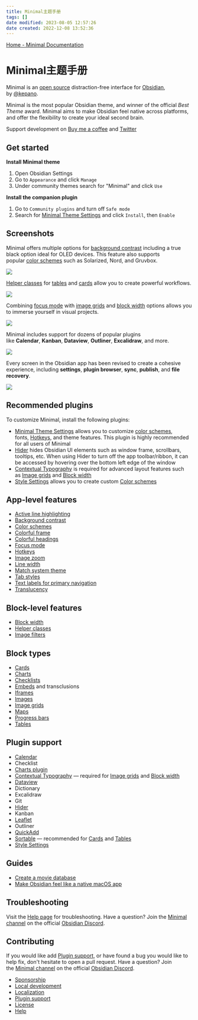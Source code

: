 ```yaml
---
title: Minimal主题手册
tags: []
date modified: 2023-08-05 12:57:26
date created: 2022-12-08 13:52:36
---
```

[Home - Minimal Documentation](https://minimal.guide/Home)

# Minimal主题手册

Minimal is an [open source](https://github.com/kepano/obsidian-minimal) distraction-free interface for [Obsidian](https://obsidian.md/), by [@kepano](https://twitter.com/kepano).

Minimal is the most popular Obsidian theme, and winner of the official _Best Theme_ award. Minimal aims to make Obsidian feel native across platforms, and offer the flexibility to create your ideal second brain.

Support development on [Buy me a coffee](https://www.buymeacoffee.com/kepano) and [Twitter](https://twitter.com/kepano)


## Get started

**Install Minimal theme**

1.  Open Obsidian Settings
2.  Go to `Appearance` and click `Manage`
3.  Under community themes search for "Minimal" and click `Use`

**Install the companion plugin**

1.  Go to `Community plugins` and turn off `Safe mode`
2.  Search for [Minimal Theme Settings](obsidian://show-plugin?id=obsidian-minimal-settings) and click `Install`, then `Enable`

## Screenshots

Minimal offers multiple options for [background contrast](https://minimal.guide/Features/Background+contrast) including a true black option ideal for OLED devices. This feature also supports popular [color schemes](https://minimal.guide/Features/Color+schemes) such as Solarized, Nord, and Gruvbox.

![](https://github.com/kepano/obsidian-minimal/raw/master/assets/minimal-variants.png)

[Helper classes](https://minimal.guide/Features/Helper+classes) for [tables](https://minimal.guide/Block+types/Tables) and [cards](https://minimal.guide/Block+types/Cards) allow you to create powerful workflows.

![](https://github.com/kepano/obsidian-minimal/raw/master/assets/minimal-movies.png)

Combining [focus mode](https://minimal.guide/Features/Focus+mode) with [image grids](https://minimal.guide/Block+types/Image+grids) and [block width](https://minimal.guide/Features/Block+width) options allows you to immerse yourself in visual projects.

![](https://github.com/kepano/obsidian-minimal/raw/master/assets/minimal-img-grid.png)

Minimal includes support for dozens of popular plugins like **Calendar**, **Kanban**, **Dataview**, **Outliner**, **Excalidraw**, and more.

![](https://github.com/kepano/obsidian-minimal/raw/master/assets/minimal-plugins.png)

Every screen in the Obsidian app has been revised to create a cohesive experience, including **settings**, **plugin browser**, **sync**, **publish**, and **file recovery**.

![](https://github.com/kepano/obsidian-minimal/raw/master/assets/minimal-modals.png)

## Recommended plugins

To customize Minimal, install the following plugins:

-   [Minimal Theme Settings](https://minimal.guide/Plugins/Minimal+Theme+Settings) allows you to customize [color schemes](https://minimal.guide/Features/Color+schemes), fonts, [Hotkeys](https://minimal.guide/Features/Hotkeys), and theme features. This plugin is highly recommended for all users of Minimal
-   [Hider](https://minimal.guide/Plugins/Hider) hides Obsidian UI elements such as window frame, scrollbars, tooltips, etc. When using Hider to turn off the app toolbar/ribbon, it can be accessed by hovering over the bottom left edge of the window
-   [Contextual Typography](https://minimal.guide/Plugins/Contextual+Typography) is required for advanced layout features such as [Image grids](https://minimal.guide/Block+types/Image+grids) and [Block width](https://minimal.guide/Features/Block+width)
-   [Style Settings](https://minimal.guide/Plugins/Style+Settings) allows you to create custom [Color schemes](https://minimal.guide/Features/Color+schemes)

## App-level features

-   [Active line highlighting](https://minimal.guide/Features/Active+line+highlighting)
-   [Background contrast](https://minimal.guide/Features/Background+contrast)
-   [Color schemes](https://minimal.guide/Features/Color+schemes)
-   [Colorful frame](https://minimal.guide/Features/Colorful+frame)
-   [Colorful headings](https://minimal.guide/Features/Colorful+headings)
-   [Focus mode](https://minimal.guide/Features/Focus+mode)
-   [Hotkeys](https://minimal.guide/Features/Hotkeys)
-   [Image zoom](https://minimal.guide/Features/Image+zoom)
-   [Line width](https://minimal.guide/Features/Line+width)
-   [Match system theme](https://minimal.guide/Features/Match+system+theme)
-   [Tab styles](https://minimal.guide/Features/Tab+styles)
-   [Text labels for primary navigation](https://minimal.guide/Features/Text+labels+for+primary+navigation)
-   [Translucency](https://minimal.guide/Features/Translucency)

## Block-level features

-   [Block width](https://minimal.guide/Features/Block+width)
-   [Helper classes](https://minimal.guide/Features/Helper+classes)
-   [Image filters](https://minimal.guide/Block+types/Images#Image%20filters)

## Block types

-   [Cards](https://minimal.guide/Block+types/Cards)
-   [Charts](https://minimal.guide/Block+types/Charts)
-   [Checklists](https://minimal.guide/Block+types/Checklists)
-   [Embeds](https://minimal.guide/Block+types/Embeds) and transclusions
-   [Iframes](https://minimal.guide/Block+types/Iframes)
-   [Images](https://minimal.guide/Block+types/Images)
-   [Image grids](https://minimal.guide/Block+types/Image+grids)
-   [Maps](https://minimal.guide/Block+types/Maps)
-   [Progress bars](https://minimal.guide/Block+types/Progress+bars)
-   [Tables](https://minimal.guide/Block+types/Tables)

## Plugin support

-   [Calendar](https://minimal.guide/Plugins/Calendar)
-   Checklist
-   [Charts plugin](https://minimal.guide/Plugins/Charts+plugin)
-   [Contextual Typography](https://minimal.guide/Plugins/Contextual+Typography) — required for [Image grids](https://minimal.guide/Block+types/Image+grids) and [Block width](https://minimal.guide/Features/Block+width)
-   [Dataview](https://minimal.guide/Plugins/Dataview)
-   Dictionary
-   Excalidraw
-   Git
-   [Hider](https://minimal.guide/Plugins/Hider)
-   Kanban
-   [Leaflet](https://minimal.guide/Plugins/Leaflet)
-   Outliner
-   [QuickAdd](https://minimal.guide/Plugins/QuickAdd)
-   [Sortable](https://minimal.guide/Plugins/Sortable) — recommended for [Cards](https://minimal.guide/Block+types/Cards) and [Tables](https://minimal.guide/Block+types/Tables)
-   [Style Settings](https://minimal.guide/Plugins/Style+Settings)

## Guides

-   [Create a movie database](https://minimal.guide/Guides/Create+a+movie+database)
-   [Make Obsidian feel like a native macOS app](https://minimal.guide/Guides/macOS+configuration)

## Troubleshooting

Visit the [Help page](https://minimal.guide/Help) for troubleshooting. Have a question? Join the [Minimal channel](https://discord.com/channels/686053708261228577/931008597557649410) on the official [Obsidian Discord](https://discord.gg/veuWUTm).

## Contributing

If you would like add [Plugin support](https://minimal.guide/Contributing/Plugin+support), or have found a bug you would like to help fix, don't hesitate to open a pull request. Have a question? Join the [Minimal channel](https://discord.com/channels/686053708261228577/931008597557649410) on the official [Obsidian Discord](https://discord.gg/veuWUTm).

-   [Sponsorship](https://minimal.guide/Contributing/Sponsorship)
-   [Local development](https://minimal.guide/Contributing/Local+development)
-   [Localization](https://minimal.guide/Contributing/Localization)
-   [Plugin support](https://minimal.guide/Contributing/Plugin+support)
-   [License](https://minimal.guide/Contributing/License)
-   [Help](https://minimal.guide/Help)